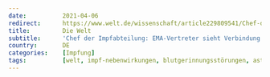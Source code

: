 ```yaml
---
date:          2021-04-06
redirect:      https://www.welt.de/wissenschaft/article229809541/Chef-der-Impfabteilung-EMA-Vertreter-sieht-Verbindung-zwischen-AstraZeneca-Impfung-und-Thrombosen.html
title:         Die Welt
subtitle:      'Chef der Impfabteilung: EMA-Vertreter sieht Verbindung zwischen AstraZeneca-Impfung und Thrombosen'
country:       DE
categories:    [Impfung]
tags:          [welt, impf-nebenwirkungen, blutgerinnungsstörungen, astrazeneca]
---
```

